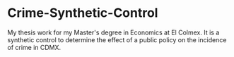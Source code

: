 # Crime-Synthetic-Control
My thesis work for my Master's degree in Economics at El Colmex. It is a synthetic control to determine the effect of a public policy on the incidence of crime in CDMX.
